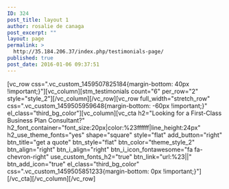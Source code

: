 ```yaml
---
ID: 324
post_title: layout 1
author: rosalie de canaga
post_excerpt: ""
layout: page
permalink: >
  http://35.184.206.37/index.php/testimonials-page/
published: true
post_date: 2016-01-06 09:37:51
---
```

[vc_row css=".vc_custom_1459507825184{margin-bottom: 40px !important;}"][vc_column][stm_testimonials count="6" per_row="2" style="style_2"][/vc_column][/vc_row][vc_row full_width="stretch_row" css=".vc_custom_1459505959648{margin-bottom: -60px !important;}" el_class="third_bg_color"][vc_column][vc_cta h2="Looking for a First-Class Business Plan Consultant?" h2_font_container="font_size:20px|color:%23ffffff|line_height:24px" h2_use_theme_fonts="yes" shape="square" style="flat" add_button="right" btn_title="get a quote" btn_style="flat" btn_color="theme_style_2" btn_align="right" btn_i_align="right" btn_i_icon_fontawesome="fa fa-chevron-right" use_custom_fonts_h2="true" btn_link="url:%23||" btn_add_icon="true" el_class="third_bg_color" css=".vc_custom_1459505851233{margin-bottom: 0px !important;}"][/vc_cta][/vc_column][/vc_row]